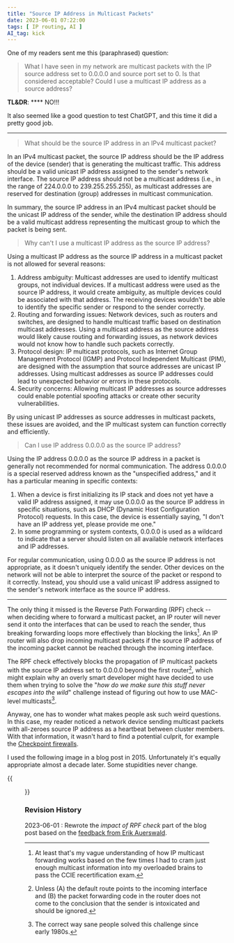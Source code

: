 ```yaml
---
title: "Source IP Address in Multicast Packets"
date: 2023-06-01 07:22:00
tags: [ IP routing, AI ]
AI_tag: kick
---
```

One of my readers sent me this (paraphrased) question:

> What I have seen in my network are multicast packets with the IP source address set to 0.0.0.0 and source port set to 0. Is that considered acceptable? Could I use a multicast IP address as a source address?

**TL&DR**: **** NO!!!

It also seemed like a good question to test ChatGPT, and this time it did a pretty good job.
<!--more-->
---

> What should be the source IP address in an IPv4 multicast packet?

In an IPv4 multicast packet, the source IP address should be the IP address of the device (sender) that is generating the multicast traffic. This address should be a valid unicast IP address assigned to the sender's network interface. The source IP address should not be a multicast address (i.e., in the range of 224.0.0.0 to 239.255.255.255), as multicast addresses are reserved for destination (group) addresses in multicast communication.

In summary, the source IP address in an IPv4 multicast packet should be the unicast IP address of the sender, while the destination IP address should be a valid multicast address representing the multicast group to which the packet is being sent.

> Why can't I use a multicast IP address as the source IP address?

Using a multicast IP address as the source IP address in a multicast packet is not allowed for several reasons:

1.  Address ambiguity: Multicast addresses are used to identify multicast groups, not individual devices. If a multicast address were used as the source IP address, it would create ambiguity, as multiple devices could be associated with that address. The receiving devices wouldn't be able to identify the specific sender or respond to the sender correctly.
2.  Routing and forwarding issues: Network devices, such as routers and switches, are designed to handle multicast traffic based on destination multicast addresses. Using a multicast address as the source address would likely cause routing and forwarding issues, as network devices would not know how to handle such packets correctly.
3.  Protocol design: IP multicast protocols, such as Internet Group Management Protocol (IGMP) and Protocol Independent Multicast (PIM), are designed with the assumption that source addresses are unicast IP addresses. Using multicast addresses as source IP addresses could lead to unexpected behavior or errors in these protocols.
4.  Security concerns: Allowing multicast IP addresses as source addresses could enable potential spoofing attacks or create other security vulnerabilities.

By using unicast IP addresses as source addresses in multicast packets, these issues are avoided, and the IP multicast system can function correctly and efficiently.

> Can I use IP address 0.0.0.0 as the source IP address?

Using the IP address 0.0.0.0 as the source IP address in a packet is generally not recommended for normal communication. The address 0.0.0.0 is a special reserved address known as the "unspecified address," and it has a particular meaning in specific contexts:

1.  When a device is first initializing its IP stack and does not yet have a valid IP address assigned, it may use 0.0.0.0 as the source IP address in specific situations, such as DHCP (Dynamic Host Configuration Protocol) requests. In this case, the device is essentially saying, "I don't have an IP address yet, please provide me one."
2.  In some programming or system contexts, 0.0.0.0 is used as a wildcard to indicate that a server should listen on all available network interfaces and IP addresses.

For regular communication, using 0.0.0.0 as the source IP address is not appropriate, as it doesn't uniquely identify the sender. Other devices on the network will not be able to interpret the source of the packet or respond to it correctly. Instead, you should use a valid unicast IP address assigned to the sender's network interface as the source IP address.

---

The only thing it missed is the Reverse Path Forwarding (RPF) check -- when deciding where to forward a multicast packet, an IP router will never send it onto the interfaces that can be used to reach the sender, thus breaking forwarding loops more effectively than blocking the links[^MU]. An IP router will also drop incoming multicast packets if the source IP address of the incoming packet cannot be reached through the incoming interface.

The RPF check effectively blocks the propagation of IP multicast packets with the source IP address set to 0.0.0.0 beyond the first router[^DR], which might explain why an overly smart developer might have decided to use them when trying to solve the "_how do we make sure this stuff never escapes into the wild_" challenge instead of figuring out how to use MAC-level multicasts[^DN].

[^MU]: At least that's my vague understanding of how IP multicast forwarding works based on the few times I had to cram just enough multicast information into my overloaded brains to pass the CCIE recertification exam.

[^DR]: Unless (A) the default route points to the incoming interface and (B) the packet forwarding code in the router does not come to the conclusion that the sender is intoxicated and should be ignored.

[^DN]: The correct way sane people solved this challenge since early 1980s.

Anyway, one has to wonder what makes people ask such weird questions. In this case, my reader noticed a network device sending multicast packets with all-zeroes source IP address as a heartbeat between cluster members. With that information, it wasn't hard to find a potential culprit, for example the [Checkpoint firewalls](https://community.checkpoint.com/t5/Security-Gateways/CCP-packets-sent-to-network-address-instead-of-broadcast-address/td-p/65793).

I used the following image in a blog post in 2015. Unfortunately it's equally appropriate almost a decade later. Some stupidities never change.

{{<figure src="/2015/11/s500-Enough+of+this+shit.jpg">}}

### Revision History

2023-06-01
: Rewrote the _impact of RPF check_ part of the blog post based on the [feedback from Erik Auerswald](https://blog.ipspace.net/2023/06/multicast-source-address.html#1851).